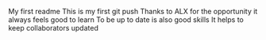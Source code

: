 My first readme
This is my first git push 
Thanks to ALX for the opportunity
it always feels good to learn 
To be up to date is also good skills
It helps to keep collaborators updated
